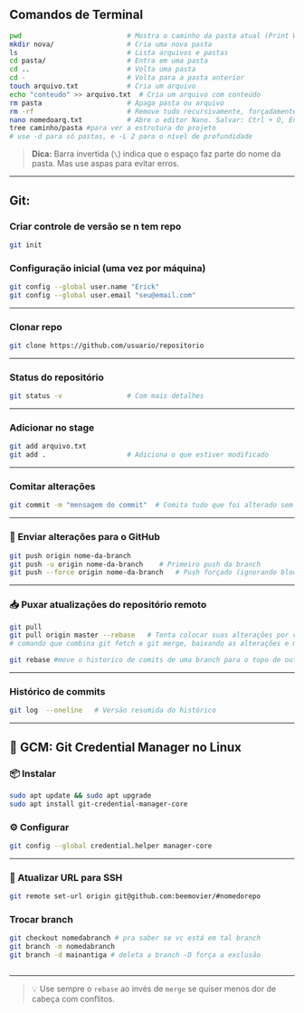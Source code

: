 ## Comandos de Terminal

```bash
pwd                          # Mostra o caminho da pasta atual (Print Working Directory)
mkdir nova/                  # Cria uma nova pasta
ls                           # Lista arquivos e pastas
cd pasta/                    # Entra em uma pasta
cd ..                        # Volta uma pasta
cd -                         # Volta para a pasta anterior
touch arquivo.txt            # Cria um arquivo
echo "conteudo" >> arquivo.txt  # Cria um arquivo com conteúdo
rm pasta                     # Apaga pasta ou arquivo
rm -rf                       # Remove tudo recursivamente, forçadamente
nano nomedoarq.txt           # Abre o editor Nano. Salvar: Ctrl + O, Enter | Sair: Ctrl + X
tree caminho/pasta #para ver a estrutura do projeto 
# use -d para só pastas, e -L 2 para o nível de profundidade
```
> **Dica:** Barra invertida (`\`) indica que o espaço faz parte do nome da pasta. Mas use aspas para evitar erros.

---

## Git:

### Criar controle de versão se n tem repo
```bash
git init
```

### Configuração inicial (uma vez por máquina)
```bash
git config --global user.name "Erick"
git config --global user.email "seu@email.com"
```

---

### Clonar repo
```bash
git clone https://github.com/usuario/repositorio
```

---

### Status do repositório
```bash
git status -v                # Com mais detalhes
```

---
### Adicionar no stage
```bash
git add arquivo.txt
git add .                    # Adiciona o que estiver modificado
```

---

### Comitar alterações
```bash
git commit -m "mensagem do commit"  # Comita tudo que foi alterado sem precisar de git add
```

---

### 🚀 Enviar alterações para o GitHub
```bash
git push origin nome-da-branch
git push -u origin nome-da-branch    # Primeiro push da branch
git push --force origin nome-da-branch   # Push forçado (ignorando bloqueios)
```

---

### 📥 Puxar atualizações do repositório remoto
```bash
git pull
git pull origin master --rebase   # Tenta colocar suas alterações por cima, evitando conflitos
# comando que combina git fetch e git merge, baixando as alterações e mesclando-as automaticamente na sua branch atual. 

git rebase #move o historico de comits de uma branch para o topo de outra
```

---

### Histórico de commits
```bash
git log  --oneline   # Versão resumida do histórico
```

---

## 🔐 GCM: Git Credential Manager no Linux

### 📦 Instalar
```bash
sudo apt update && sudo apt upgrade
sudo apt install git-credential-manager-core
```

### ⚙️ Configurar
```bash
git config --global credential.helper manager-core
```

---

### 🔁 Atualizar URL para SSH
```bash
git remote set-url origin git@github.com:beemovier/#nomedorepo
```

### Trocar branch
```bash
git checkout nomedabranch # pra saber se vc está em tal branch
git branch -m nomedabranch
git branch -d mainantiga # deleta a branch -D força a exclusão



```

---

> 💡 Use sempre o `rebase` ao invés de `merge` se quiser menos dor de cabeça com conflitos.
